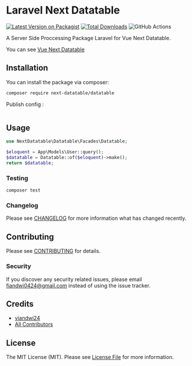 # Laravel Next Datatable

[![Latest Version on Packagist](https://img.shields.io/packagist/v/next-datatable/datatable.svg?style=flat-square)](https://packagist.org/packages/next-datatable/datatable)
[![Total Downloads](https://img.shields.io/packagist/dt/next-datatable/datatable.svg?style=flat-square)](https://packagist.org/packages/next-datatable/datatable)
![GitHub Actions](https://github.com/next-datatable/datatable/actions/workflows/main.yml/badge.svg)

A Server Side Proccessing Package Laravel for Vue Next Datatable.

You can see [Vue Next Datatable](https://github.com/devoverid/vue-next-datatable)

## Installation

You can install the package via composer:

```bash
composer require next-datatable/datatable
```

Publish config :
```

```

## Usage

```php
use NextDatatable\Datatable\Facades\Datatable;

$eloquent = App\Models\User::query();
$datatable = Datatable::of($eloquent)->make();
return $datatable;
```

### Testing

```bash
composer test
```

### Changelog

Please see [CHANGELOG](CHANGELOG.md) for more information what has changed recently.

## Contributing

Please see [CONTRIBUTING](CONTRIBUTING.md) for details.

### Security

If you discover any security related issues, please email fiandwi0424@gmail.com instead of using the issue tracker.

## Credits

-   [viandwi24](https://github.com/next-datatable)
-   [All Contributors](../../contributors)

## License

The MIT License (MIT). Please see [License File](LICENSE.md) for more information.